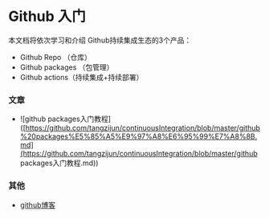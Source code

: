 # Github 入门


本文档将依次学习和介绍 Github持续集成生态的3个产品：

- Github Repo （仓库）
- Github packages （包管理）
- Github actions（持续集成+持续部署）



### 文章

- ![github packages入门教程]([https://github.com/tangzijun/continuousIntegration/blob/master/github%20packages%E5%85%A5%E9%97%A8%E6%95%99%E7%A8%8B.md](https://github.com/tangzijun/continuousIntegration/blob/master/github packages入门教程.md))



### 其他

- [github博客](https://github.blog/)

